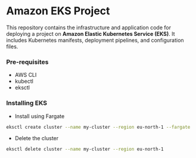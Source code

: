 # Amazon EKS Project

This repository contains the infrastructure and application code for deploying a project on **Amazon Elastic Kubernetes Service (EKS)**. It includes Kubernetes manifests, deployment pipelines, and configuration files.

### Pre-requisites
- AWS CLI
- kubectl
- eksctl

### Installing EKS 
- Install using Fargate
```bash
eksctl create cluster --name my-cluster --region eu-north-1 --fargate
```

- Delete the cluster
```bash
eksctl delete cluster --name my-cluster --region eu-north-1
```



